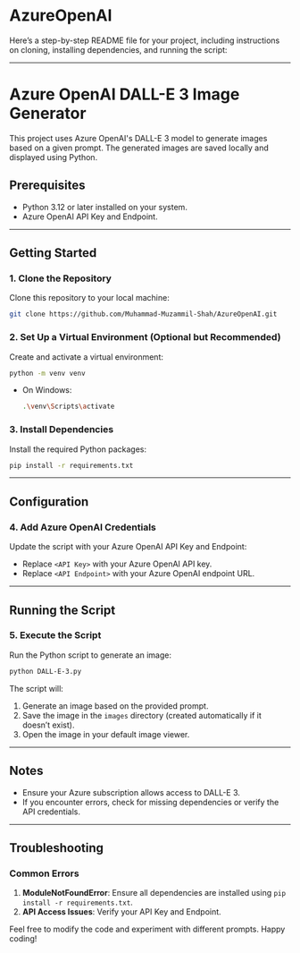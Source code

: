 # AzureOpenAI
Here’s a step-by-step README file for your project, including instructions on cloning, installing dependencies, and running the script:

---

# Azure OpenAI DALL-E 3 Image Generator

This project uses Azure OpenAI's DALL-E 3 model to generate images based on a given prompt. The generated images are saved locally and displayed using Python.

## Prerequisites
- Python 3.12 or later installed on your system.
- Azure OpenAI API Key and Endpoint.

---

## Getting Started

### 1. Clone the Repository
Clone this repository to your local machine:
```bash
git clone https://github.com/Muhammad-Muzammil-Shah/AzureOpenAI.git
```

### 2. Set Up a Virtual Environment (Optional but Recommended)
Create and activate a virtual environment:
```bash
python -m venv venv
```
- On Windows:
  ```bash
  .\venv\Scripts\activate
  ```

### 3. Install Dependencies
Install the required Python packages:
```bash
pip install -r requirements.txt
```

---

## Configuration

### 4. Add Azure OpenAI Credentials
Update the script with your Azure OpenAI API Key and Endpoint:
- Replace `<API Key>` with your Azure OpenAI API key.
- Replace `<API Endpoint>` with your Azure OpenAI endpoint URL.

---

## Running the Script

### 5. Execute the Script
Run the Python script to generate an image:
```bash
python DALL-E-3.py
```

The script will:
1. Generate an image based on the provided prompt.
2. Save the image in the `images` directory (created automatically if it doesn’t exist).
3. Open the image in your default image viewer.

---

## Notes

- Ensure your Azure subscription allows access to DALL-E 3.
- If you encounter errors, check for missing dependencies or verify the API credentials.

---

## Troubleshooting

### Common Errors
1. **ModuleNotFoundError**: Ensure all dependencies are installed using `pip install -r requirements.txt`.
2. **API Access Issues**: Verify your API Key and Endpoint.

Feel free to modify the code and experiment with different prompts. Happy coding!
